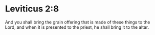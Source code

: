 # Leviticus 2:8

And you shall bring the grain offering that is made of these things to the Lord, and when it is presented to the priest, he shall bring it to the altar.
